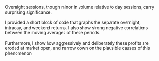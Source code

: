 Overnight sessions, though minor in volume relative to day sessions, carry surprising significance. 
</br>
</br>
I provided a short block of code that graphs the separate overnight, intraday, and weekend returns. I also show strong negative correlations between the moving averages of these periods.
</br>
</br>
Furthermore, I show how aggressively and deliberately these profits are eroded at market open, and narrow down on the plausible causes of this phenomenon. 
